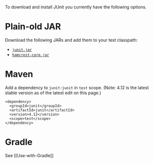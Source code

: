 To download and install JUnit you currently have the following options.
 
# Plain-old JAR

Download the following JARs and add them to your test classpath:

* [`junit.jar`](https://search.maven.org/search?q=g:junit%20AND%20a:junit)
* [`hamcrest-core.jar`](https://search.maven.org/search?q=g:org.hamcrest%20AND%20a:hamcrest-core)

# Maven

Add a dependency to `junit:junit` in `test` scope.  (Note: 4.12 is the latest stable version as of the latest edit on this page.)

    <dependency>
      <groupId>junit</groupId>
      <artifactId>junit</artifactId>
      <version>4.12</version>
      <scope>test</scope>
    </dependency>

# Gradle

See [[Use-with-Gradle]]